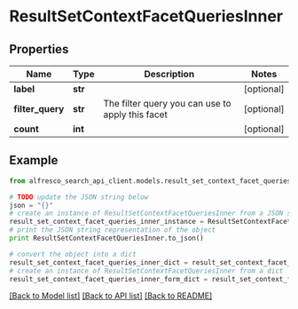 # ResultSetContextFacetQueriesInner


## Properties
Name | Type | Description | Notes
------------ | ------------- | ------------- | -------------
**label** | **str** |  | [optional] 
**filter_query** | **str** | The filter query you can use to apply this facet | [optional] 
**count** | **int** |  | [optional] 

## Example

```python
from alfresco_search_api_client.models.result_set_context_facet_queries_inner import ResultSetContextFacetQueriesInner

# TODO update the JSON string below
json = "{}"
# create an instance of ResultSetContextFacetQueriesInner from a JSON string
result_set_context_facet_queries_inner_instance = ResultSetContextFacetQueriesInner.from_json(json)
# print the JSON string representation of the object
print ResultSetContextFacetQueriesInner.to_json()

# convert the object into a dict
result_set_context_facet_queries_inner_dict = result_set_context_facet_queries_inner_instance.to_dict()
# create an instance of ResultSetContextFacetQueriesInner from a dict
result_set_context_facet_queries_inner_form_dict = result_set_context_facet_queries_inner.from_dict(result_set_context_facet_queries_inner_dict)
```
[[Back to Model list]](../README.md#documentation-for-models) [[Back to API list]](../README.md#documentation-for-api-endpoints) [[Back to README]](../README.md)


